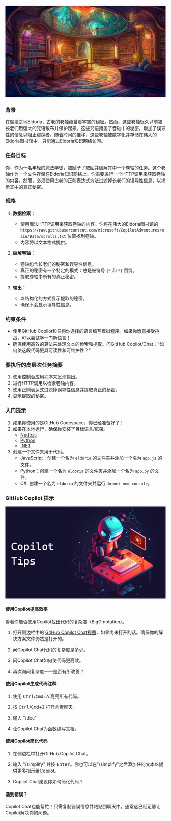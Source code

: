 ![Eldoria](../../Images/eldoria.jpg)

### 背景

在魔法之地Eldoria，古老的卷轴蕴含着宇宙的秘密。然而，这些卷轴很久以前被长老们用强大的咒语散布并保护起来。这些咒语掩盖了卷轴中的秘密，增加了误导性的信息以阻止窥探者。随着时间的推移，这些卷轴被数字化并存储在伟大的Eldoria图书馆中，只能通过Eldoria知识网络访问。

### 任务目标

你，作为一名年轻的魔法学徒，被赋予了取回并破解其中一个卷轴的任务。这个卷轴作为一个文件存储在Eldoria知识网络上。你需要进行一个HTTP调用来获取卷轴的内容。然而，必须使用古老的正则表达式方法过滤掉长老们的误导性信息，以揭示其中的真正秘密。

### 规格

1. **数据检索：**
    - 使用魔法HTTP调用来获取卷轴的内容。你将在伟大的Eldoria图书馆的 `https://raw.githubusercontent.com/microsoft/CopilotAdventures/main/Data/scrolls.txt` 位置找到卷轴。
    - 内容将以文本格式提供。

2. **破解卷轴：**
    - 卷轴包含长老们的秘密和误导性信息。
    - 真正的秘密有一个特定的模式：总是被符号 `{*` 和 `*}` 围绕。
    - 提取卷轴中所有的真正秘密。

3. **输出：**
    - 以结构化的方式显示提取的秘密。
    - 确保不会显示误导性信息。

### 约束条件

- 使用GitHub Copilot和任何你选择的语言编写模拟程序。如果你愿意接受挑战，可以尝试学一门新语言！
- 确保使用高效的算法来处理文本的检索和提取。问GitHub Copilot/Chat：“如何使这段代码更具可读性和可维护性？”

### 要执行的高层次任务摘要

1. 使用控制台应用程序来呈现输出。
1. 进行HTTP调用以检索卷轴内容。
1. 使用正则表达式过滤掉误导性信息并提取真正的秘密。
1. 显示提取的秘密。

### 入门提示

1. 如果你使用的是GitHub Codespace，你已经准备好了！
1. 如果在本地运行，确保你安装了目标语言/框架。
    - [Node.js](https://nodejs.org)
    - [Python](https://www.python.org/downloads/)
    - [.NET](https://dot.net)
1. 创建一个文件夹用于代码。
    - JavaScript：创建一个名为 `eldoria` 的文件夹并添加一个名为 `app.js` 的文件。
    - Python：创建一个名为 `eldoria` 的文件夹并添加一个名为 `app.py` 的文件。
    - C#: 创建一个名为 `eldoria` 的文件夹并运行 `dotnet new console`。

### GitHub Copilot 提示

![Copilot Tips](../../Images/copilot-tips.jpg)

#### 使用Copilot提高效率

看看你能否使用Copilot找出代码的复杂度（BigO notation）。

1. 打开侧边栏中的 [GitHub Copilot Chat视图](https://docs.github.com/en/copilot/github-copilot-chat/using-github-copilot-chat#asking-your-first-question)，如果尚未打开的话。确保你的解决方案文件仍然是打开的。

1. 问Copilot Chat代码的复杂度是多少。

1. 问Copilot Chat如何使代码更高效。

1. 再次询问复杂度——是否有所改善？

#### 使用Copilot生成代码注释

1. 使用 <kbd>Ctrl</kbd>/<kbd>Cmd</kbd>+<kbd>A</kbd> 高亮所有代码。

1. 按 <kbd>Ctrl</kbd>/<kbd>Cmd</kbd>+<kbd>I</kbd> 打开内嵌聊天。

1. 输入 "/doc"

1. 让Copilot Chat为函数编写文档。

#### 使用Copilot简化代码

1. 在侧边栏中打开GitHub Copilot Chat。

1. 输入 "/simplify" 并按 <kbd>Enter</kbd>。你也可以在"/simplify"之后添加任何文本以提供更多指示给Copilot。

1. Copilot Chat建议你如何简化代码？

#### 遇到错误？

Copilot Chat也能帮忙！只需复制错误信息并粘贴到聊天中。通常这已经足够让Copilot解决你的问题。